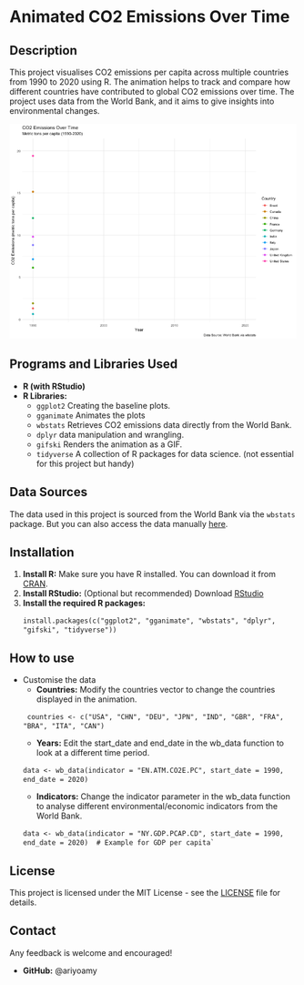 # Animated CO2 Emissions Over Time

## Description
This project visualises CO2 emissions per capita across multiple countries from 1990 to 2020 using R. The animation helps to track and compare how different countries have contributed to global CO2 emissions over time. The project uses data from the World Bank, and it aims to give insights into environmental changes.

![Animated CO2 Emissions](animated_co2_emissions.gif)

## Programs and Libraries Used
- **R (with RStudio)**
- **R Libraries:**
  - `ggplot2` Creating the baseline plots.
  - `gganimate` Animates the plots 
  - `wbstats` Retrieves CO2 emissions data directly from the World Bank.
  - `dplyr` data manipulation and wrangling.
  - `gifski` Renders the animation as a GIF.
  - `tidyverse` A collection of R packages for data science. (not essential for this project but handy)

## Data Sources
The data used in this project is sourced from the World Bank via the `wbstats` package. But you can also access the data manually [here](https://data.worldbank.org/).

## Installation
1. **Install R:** Make sure you have R installed. You can download it from [CRAN](https://cran.r-project.org/).
2. **Install RStudio:** (Optional but recommended) Download [RStudio](https://rstudio.com/products/rstudio/download/) 
3. **Install the required R packages:**
   ```
   install.packages(c("ggplot2", "gganimate", "wbstats", "dplyr", "gifski", "tidyverse"))
   ```

## How to use
- Customise the data
  - **Countries:** Modify the countries vector to change the countries displayed in the animation.
   ```
    countries <- c("USA", "CHN", "DEU", "JPN", "IND", "GBR", "FRA", "BRA", "ITA", "CAN")
   ```
  - **Years:** Edit the start_date and end_date in the wb_data function to look at a different time period.
   ```
   data <- wb_data(indicator = "EN.ATM.CO2E.PC", start_date = 1990, end_date = 2020)
   ```
  - **Indicators:** Change the indicator parameter in the wb_data function to analyse different environmental/economic indicators from the World Bank.
   ```
   data <- wb_data(indicator = "NY.GDP.PCAP.CD", start_date = 1990, end_date = 2020)  # Example for GDP per capita`
   ```

## License
This project is licensed under the MIT License - see the [LICENSE](LICENSE) file for details.

## Contact
Any feedback is welcome and encouraged!
- **GitHub:** @ariyoamy
